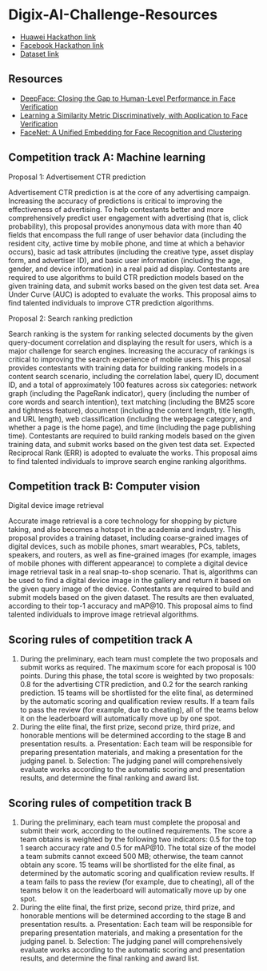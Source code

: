 # Digix-AI-Challenge-Resources

* [Huawei Hackathon link](https://developer.huawei.com/consumer/en/activity/digixActivity/digixdetail/101592649207348035)
* [Facebook Hackathon link](https://fbai3.devpost.com/?ref_content=default&ref_feature=challenge&ref_medium=discover)
* [Dataset link](https://colab.research.google.com/drive/1uBeyAR329YQAH8h1_elwIUuc7hCCRbD7?authuser=1)

## Resources
* [DeepFace: Closing the Gap to Human-Level Performance in Face Verification](https://www.cs.toronto.edu/~ranzato/publications/taigman_cvpr14.pdf)
* [Learning a Similarity Metric Discriminatively, with Application to Face
Verification
](http://yann.lecun.com/exdb/publis/pdf/chopra-05.pdf)
* [FaceNet: A Unified Embedding for Face Recognition and Clustering](https://arxiv.org/pdf/1503.03832.pdf)

## Competition track A: Machine learning
Proposal 1: Advertisement CTR prediction

Advertisement CTR prediction is at the core of any advertising campaign. Increasing the accuracy of predictions is critical to improving the effectiveness of advertising.
To help contestants better and more comprehensively predict user engagement with advertising (that is, click probability), this proposal provides anonymous data with more than 40 fields that encompass the full range of user behavior data (including the resident city, active time by mobile phone, and time at which a behavior occurs), basic ad task attributes (including the creative type, asset display form, and advertiser ID), and basic user information (including the age, gender, and device information) in a real paid ad display.
Contestants are required to use algorithms to build CTR prediction models based on the given training data, and submit works based on the given test data set. Area Under Curve (AUC) is adopted to evaluate the works. This proposal aims to find talented individuals to improve CTR prediction algorithms.

Proposal 2: Search ranking prediction

Search ranking is the system for ranking selected documents by the given query-document correlation and displaying the result for users, which is a major challenge for search engines. Increasing the accuracy of rankings is critical to improving the search experience of mobile users.
This proposal provides contestants with training data for building ranking models in a content search scenario, including the correlation label, query ID, document ID, and a total of approximately 100 features across six categories: network graph (including the PageRank indicator), query (including the number of core words and search intention), text matching (including the BM25 score and tightness feature), document (including the content length, title length, and URL length), web classification (including the webpage category, and whether a page is the home page), and time (including the page publishing time).
Contestants are required to build ranking models based on the given training data, and submit works based on the given test data set. Expected Reciprocal Rank (ERR) is adopted to evaluate the works.
This proposal aims to find talented individuals to improve search engine ranking algorithms.

## Competition track B: Computer vision
Digital device image retrieval

Accurate image retrieval is a core technology for shopping by picture taking, and also becomes a hotspot in the academia and industry. This proposal provides a training dataset, including coarse-grained images of digital devices, such as mobile phones, smart wearables, PCs, tablets, speakers, and routers, as well as fine-grained images (for example, images of mobile phones with different appearance) to complete a digital device image retrieval task in a real snap-to-shop scenario. That is, algorithms can be used to find a digital device image in the gallery and return it based on the given query image of the device.
Contestants are required to build and submit models based on the given dataset. The results are then evaluated, according to their top-1 accuracy and mAP@10.
This proposal aims to find talented individuals to improve image retrieval algorithms.

## Scoring rules of competition track A
1. During the preliminary, each team must complete the two proposals and submit works as required.
The maximum score for each proposal is 100 points. During this phase, the total score is weighted by two proposals: 0.8 for the advertising CTR prediction, and 0.2 for the search ranking prediction. 15 teams will be shortlisted for the elite final, as determined by the automatic scoring and qualification review results.
If a team fails to pass the review (for example, due to cheating), all of the teams below it on the leaderboard will automatically move up by one spot.
2. During the elite final, the first prize, second prize, third prize, and honorable mentions will be determined according to the stage B and presentation results.
a. Presentation: Each team will be responsible for preparing presentation materials, and making a presentation for the judging panel.
b. Selection: The judging panel will comprehensively evaluate works according to the automatic scoring and presentation results, and determine the final ranking and award list.

## Scoring rules of competition track B
1. During the preliminary, each team must complete the proposal and submit their work, according to the outlined requirements.
The score a team obtains is weighted by the following two indicators: 0.5 for the top 1 search accuracy rate and 0.5 for mAP@10.
The total size of the model a team submits cannot exceed 500 MB; otherwise, the team cannot obtain any score.
15 teams will be shortlisted for the elite final, as determined by the automatic scoring and qualification review results.
If a team fails to pass the review (for example, due to cheating), all of the teams below it on the leaderboard will automatically move up by one spot.
2. During the elite final, the first prize, second prize, third prize, and honorable mentions will be determined according to the stage B and presentation results.
a. Presentation: Each team will be responsible for preparing presentation materials, and making a presentation for the judging panel.
b. Selection: The judging panel will comprehensively evaluate works according to the automatic scoring and presentation results, and determine the final ranking and award list.
